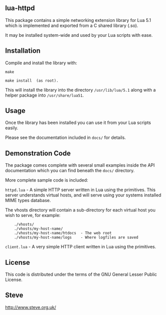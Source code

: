 
lua-httpd
---------

This package contains a simple networking extension library for Lua 5.1 which is implemented and exported from a C shared library (.so).

It may be installed system-wide and used by your Lua scripts with ease.



Installation
------------

Compile and install the library with:

	make

	make install  (as root).

This will install the library into the directory `/usr/lib/lua/5.1` along with a helper package into `/usr/share/lua51`.



Usage
-----

Once the library has been installed you can use it from your Lua scripts easily.

Please see the documentation included in `docs/` for details.



Demonstration Code
------------------

The package comes complete with several small examples inside the API documentation which you can find beneath the `docs/` directory.

More complete sample code is included:

`httpd.lua` - A simple HTTP server written in Lua using the primitives.  This  server understands virtual hosts, and will serve using your systems  installed MIME types database.

The vhosts directory will contain a sub-directory for each virtual  host you wish to serve, for example:

		./vhosts/
		./vhosts/my-host-name/
		./vhosts/my-host-name/htdocs  - The web root
		./vhosts/my-host-name/logs    - Where logfiles are saved


`client.lua` - A very simple HTTP client written in Lua using the primitives.



License
-------

This code is distributed under the terms of the GNU General  Lesser Public License.



Steve
--
http://www.steve.org.uk/
